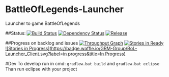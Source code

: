 BattleOfLegends-Launcher
========================

Launcher to game BattleOfLegends

##Status: [![Build Status](http://jenkins.grm-dev.pl/job/BoL-Launcher_Client/badge/icon)](http://jenkins.grm-dev.pl/job/BoL-Launcher_Client/)
[![Dependency Status](http://www.versioneye.com/user/projects/546384cda345410b05000001/badge.svg?style=flat)](http://www.versioneye.com/user/projects/546384cda345410b05000001)
[![Release](http://img.shields.io/badge/release-Alpha--0.0.1-blue.svg)](https://github.com/GRM-Group/BoL-Launcher_Client/releases)

##Progress on backlog and issues
[![Throughput Graph](https://graphs.waffle.io/GRM-Group/BoL-Launcher_Client/throughput.svg)](https://waffle.io/GRM-Group/BoL-Launcher_Client/metrics)
[![Stories in Ready](https://badge.waffle.io/GRM-Group/BoL-Launcher_Client.svg?label=ready&title=Ready)](http://waffle.io/GRM-Group/BoL-Launcher_Client)
[![Stories in Progress](https://badge.waffle.io/GRM-Group/BoL-Launcher_Client.svg?label=in progress&title=In Progress)](http://waffle.io/GRM-Group/BoL-Launcher_Client)

#Dev
To develop run in cmd:
`gradlew.bat build` and `gradlew.bat eclipse`
Than run eclipse with your project
